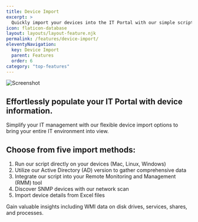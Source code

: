 ```yaml
---
title: Device Import
excerpt: >
  Quickly import your devices into the IT Portal with our simple script.
icon: flaticon-database
layout: layouts/layout-feature.njk
permalink: /features/device-import/
eleventyNavigation:
  key: Device Import
  parent: Features
  order: 6
category: "top-features"
---
```


<img class="img-fluid mb-4" src="/assets/migrated/wmi-1.png" alt="Screenshot">

## Effortlessly populate your IT Portal with device information.

Simplify your IT management with our flexible device import options to bring your entire IT environment into view.

## Choose from five import methods:

1. Run our script directly on your devices (Mac, Linux, Windows)
2. Utilize our Active Directory (AD) version to gather comprehensive data
3. Integrate our script into your Remote Monitoring and Management (RMM) tool
4. Discover SNMP devices with our network scan
5. Import device details from Excel files

Gain valuable insights including WMI data on disk drives, services, shares, and processes.